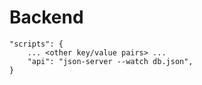 # Backend

```
"scripts": {
    ... <other key/value pairs> ...
    "api": "json-server --watch db.json",
}
```
